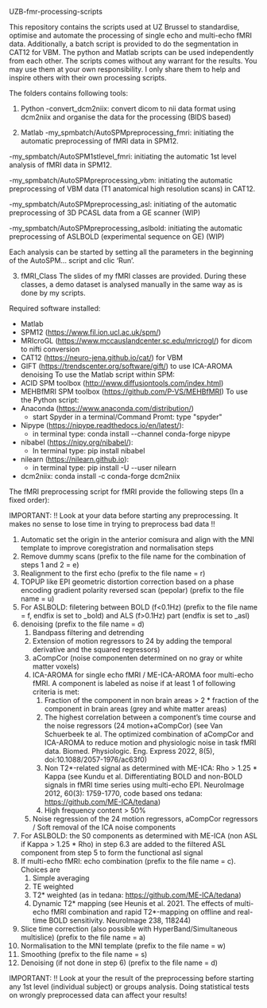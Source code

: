 UZB-fmr-processing-scripts

This repository contains the scripts used at UZ Brussel to standardise, optimise and automate the processing of single echo and multi-echo fMRI data. Additionally, a batch script is provided to do the segmentation in CAT12 for VBM.
The python and Matlab scripts can be used independently from each other.
The scripts comes without any warrant for the results. You may use them at your own responsibility. I only share them to help and inspire others with their own processing scripts.

The folders contains following tools:

1. Python
-convert_dcm2niix: convert dicom to nii data format using dcm2niix and organise the data for the processing (BIDS based)

2. Matlab
-my_spmbatch/AutoSPMpreprocessing_fmri: initiating the automatic preprocessing of fMRI data in SPM12.

-my_spmbatch/AutoSPM1stlevel_fmri: initiating the automatic 1st level analysis of fMRI data in SPM12.

-my_spmbatch/AutoSPMpreprocessing_vbm: initiating the automatic preprocessing of VBM data (T1 anatomical high resolution scans) in CAT12.

-my_spmbatch/AutoSPMpreprocessing_asl: initiating of the automatic preprocessing of 3D PCASL data from a GE scanner (WIP)

-my_spmbatch/AutoSPMpreprocessing_aslbold: initiating the automatic preprocessing of ASLBOLD (experimental sequence on GE) (WIP)

Each analysis can be started by setting all the parameters in the beginning of the AutoSPM… script and clic ‘Run’.

3. fMRI_Class
The slides of my fMRI classes are provided. During these classes, a demo dataset is analysed manually in the same way as is done by my scripts.

Required software installed:

* Matlab
* SPM12 (https://www.fil.ion.ucl.ac.uk/spm/)
* MRIcroGL (https://www.mccauslandcenter.sc.edu/mricrogl/) for dicom to nifti conversion
* CAT12 (https://neuro-jena.github.io/cat/) for VBM
* GIFT (https://trendscenter.org/software/gift/) to use ICA-AROMA denoising
To use the Matlab script within SPM:
* ACID SPM toolbox (http://www.diffusiontools.com/index.html)
* MEHBfMRI SPM toolbox (https://github.com/P-VS/MEHBfMRI)
To use the Python script:
* Anaconda (https://www.anaconda.com/distribution/)
    * start Spyder in a terminal/Command Promt: type "spyder"
* Nipype (https://nipype.readthedocs.io/en/latest/):
    * in terminal type: conda install --channel conda-forge nipype
* nibabel (https://nipy.org/nibabel/):
    * In terminal type: pip install nibabel
* nilearn (https://nilearn.github.io):
    * in terminal type: pip install -U --user nilearn
* dcm2niix: conda install -c conda-forge dcm2niix

The fMRI preprocessing script for fMRI provide the following steps (In a fixed order):

IMPORTANT: !! Look at your data before starting any preprocessing. It makes no sense to lose time in trying to preprocess bad data !!

1. Automatic set the origin in the anterior comisura and align with the MNI template to improve coregistration and normalisation steps 
2. Remove dummy scans (prefix to the file name for the combination of steps 1 and 2 = e)
3. Realignment to the first echo (prefix to the file name = r)
4. TOPUP like EPI geometric distortion correction based on a phase encoding gradient polarity reversed scan (pepolar) (prefix to the file name = u)
5. For ASLBOLD: filetering between BOLD (f<0.1Hz) (prefix to the file name = f, endfix is set to _bold) and ALS (f>0.1Hz) part (endfix is set to _asl)
6. denoising (prefix to the file name = d)
    1. Bandpass filtering and detrending
    2. Extension of  motion regressors to 24 by adding the temporal derivative and the squared regressors)
    3. aCompCor (noise componenten determined on no gray or white matter voxels)
    4. ICA-AROMA for single echo fMRI / ME-ICA-AROMA foor multi-echo fMRI. A component is labeled as noise if at least 1 of following criteria is met:
        1. Fraction of the component in non brain areas > 2 * fraction of the component in brain areas (grey and white matter areas)
        2. The highest correlation between a component’s time course and the noise regressors (24 motion+aCompCor) (see Van Schuerbeek te al. The optimized combination of aCompCor and ICA-AROMA to reduce motion and physiologic noise in task fMRI data. Biomed. Physiologic. Eng. Express 2022, 8(5), doi:10.1088/2057-1976/ac63f0)
        3. Non T2*-related signal as determined with ME-ICA: Rho > 1.25 * Kappa (see Kundu et al. Differentiating BOLD and non-BOLD signals in fMRI time series using multi-echo EPI. NeuroImage 2012, 60(3): 1759-1770, code based ons tedana: https://github.com/ME-ICA/tedana)
        4. High frequency content > 50%
    5. Noise regression of the 24 motion regressors, aCompCor regressors / Soft removal of the ICA noise components
7. For ASLBOLD: the S0 components as determined with ME-ICA (non ASL if Kappa > 1.25 * Rho) in step 6.3 are added to the filtered ASL component from step 5 to form the functional asl signal
8. If multi-echo fMRI: echo combination (prefix to the file name = c). Choices are
    1. Simple averaging
    2. TE weighted
    3. T2* weighted (as in tedana: https://github.com/ME-ICA/tedana) 
    4. Dynamic T2* mapping (see Heunis et al. 2021. The effects of multi-echo fMRI combination and rapid T2*-mapping on offline and real-time BOLD sensitivity. NeuroImage 238, 118244)
9. Slice time correction (also possible with HyperBand/Simultaneous multislice) (prefix to the file name = a)
10. Normalisation to the MNI template (prefix to the file name = w)
11. Smoothing (prefix to the file name = s)
12. Denoising (if not done in step 6) (prefix to the file name = d)

IMPORTANT: !! Look at your the result of the preprocessing before starting any 1st level (individual subject) or groups analysis. Doing statistical tests on wrongly preprocessed data can affect your results!
